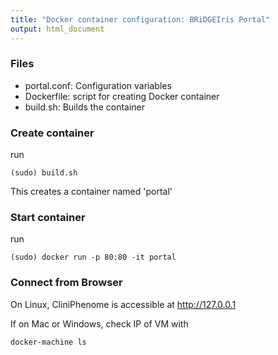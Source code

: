 ```yaml
---
title: "Docker container configuration: BRiDGEIris Portal"
output: html_document
---
```


### Files

* portal.conf: Configuration variables
* Dockerfile: script for creating Docker container
* build.sh: Builds the container

### Create container

run

```
(sudo) build.sh
```

This creates a container named 'portal'

### Start container

run

```
(sudo) docker run -p 80:80 -it portal
```

### Connect from Browser

On Linux, CliniPhenome is accessible at http://127.0.0.1

If on Mac or Windows, check IP of VM with 

```
docker-machine ls
```


